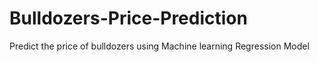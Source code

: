 # Bulldozers-Price-Prediction
Predict the price of bulldozers using Machine learning Regression Model
